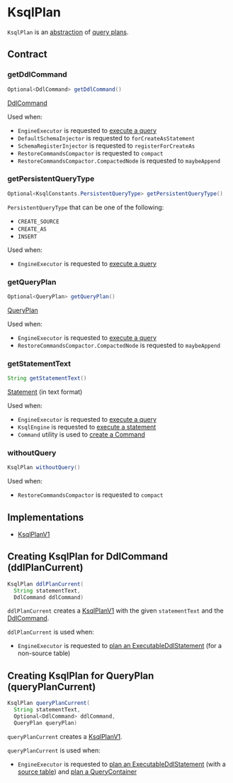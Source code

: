 # KsqlPlan

`KsqlPlan` is an [abstraction](#contract) of [query plans](#implementations).

## Contract

### <span id="getDdlCommand"> getDdlCommand

```java
Optional<DdlCommand> getDdlCommand()
```

[DdlCommand](DdlCommand.md)

Used when:

* `EngineExecutor` is requested to [execute a query](EngineExecutor.md#execute)
* `DefaultSchemaInjector` is requested to `forCreateAsStatement`
* `SchemaRegisterInjector` is requested to `registerForCreateAs`
* `RestoreCommandsCompactor` is requested to `compact`
* `RestoreCommandsCompactor.CompactedNode` is requested to `maybeAppend`

### <span id="getPersistentQueryType"> getPersistentQueryType

```java
Optional<KsqlConstants.PersistentQueryType> getPersistentQueryType()
```

`PersistentQueryType` that can be one of the following:

* `CREATE_SOURCE`
* `CREATE_AS`
* `INSERT`

Used when:

* `EngineExecutor` is requested to [execute a query](EngineExecutor.md#execute)

### <span id="getQueryPlan"> getQueryPlan

```java
Optional<QueryPlan> getQueryPlan()
```

[QueryPlan](QueryPlan.md)

Used when:

* `EngineExecutor` is requested to [execute a query](EngineExecutor.md#execute)
* `RestoreCommandsCompactor.CompactedNode` is requested to `maybeAppend`

### <span id="getStatementText"> getStatementText

```java
String getStatementText()
```

[Statement](parser/Statement.md) (in text format)

Used when:

* `EngineExecutor` is requested to [execute a query](EngineExecutor.md#execute)
* `KsqlEngine` is requested to [execute a statement](KsqlEngine.md#execute)
* `Command` utility is used to [create a Command](rest/Command.md#of)

### <span id="withoutQuery"> withoutQuery

```java
KsqlPlan withoutQuery()
```

Used when:

* `RestoreCommandsCompactor` is requested to `compact`

## Implementations

* [KsqlPlanV1](KsqlPlanV1.md)

## <span id="ddlPlanCurrent"> Creating KsqlPlan for DdlCommand (ddlPlanCurrent)

```java
KsqlPlan ddlPlanCurrent(
  String statementText,
  DdlCommand ddlCommand)
```

`ddlPlanCurrent` creates a [KsqlPlanV1](KsqlPlanV1.md) with the given `statementText` and the [DdlCommand](DdlCommand.md).

`ddlPlanCurrent` is used when:

* `EngineExecutor` is requested to [plan an ExecutableDdlStatement](EngineExecutor.md#plan-ExecutableDdlStatement) (for a non-source table)

## <span id="queryPlanCurrent"> Creating KsqlPlan for QueryPlan (queryPlanCurrent)

```java
KsqlPlan queryPlanCurrent(
  String statementText,
  Optional<DdlCommand> ddlCommand,
  QueryPlan queryPlan)
```

`queryPlanCurrent` creates a [KsqlPlanV1](KsqlPlanV1.md).

`queryPlanCurrent` is used when:

* `EngineExecutor` is requested to [plan an ExecutableDdlStatement](EngineExecutor.md#plan-ExecutableDdlStatement) (with a [source table](EngineExecutor.md#sourceTablePlan)) and [plan a QueryContainer](EngineExecutor.md#plan-QueryContainer)
